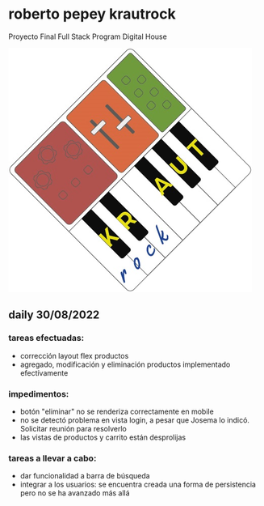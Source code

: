 # roberto pepey krautrock
Proyecto Final Full Stack Program Digital House

![Logo Krautrock](https://raw.githubusercontent.com/sebastian-pepey/roberto_pepey-krautrock/main/public/img/logo_krautrock_medium.jpg)

## daily 30/08/2022

### tareas efectuadas:

- corrección layout flex productos
- agregado, modificación y eliminación productos implementado efectívamente

### impedimentos:

- botón "eliminar" no se renderiza correctamente en mobile
- no se detectó problema en vista login, a pesar que Josema lo indicó. Solicitar reunión para resolverlo
- las vistas de productos y carrito están desprolijas

### tareas a llevar a cabo:

- dar funcionalidad a barra de búsqueda
- integrar a los usuarios: se encuentra creada una forma de persistencia pero no se ha avanzado más allá